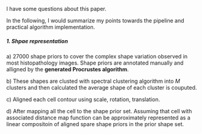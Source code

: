 I have some questions about this paper. 

In the following, I would summarize my points towards the pipeline and practical algorithm implementation.

##### 1. Shpae representation

a) 27000 shape priors to cover the complex shape variation observed in most histopathology images. Shape priors are annotated manually and alligned by the **generated Procrustes algorithm**. 

b) These shapes are clusted with spectral clustering algorithm into *M* clusters and then calculated the average shape of each cluster is couputed. 

c) Aligned each cell contour using scale, rotation, translation. 

d) After mapping all the cell to the shape prior set.  Assuming that cell with associated distance map function can be approximately represented  as a linear compositoin of aligned spare shape priors in the prior shape set. 




 
